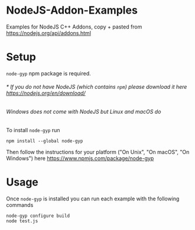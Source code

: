 # NodeJS-Addon-Examples

Examples for NodeJS C++ Addons, copy + pasted from https://nodejs.org/api/addons.html

# Setup

`node-gyp` npm package is required.

###### * If you do not have NodeJS (which contains `npm`) please download it here https://nodejs.org/en/download/ <br/>
######   Windows does not come with NodeJS but Linux and macOS do

To install `node-gyp` run
```
npm install --global node-gyp
```

Then follow the instructions for your platform ("On Unix", "On macOS", "On Windows") here https://www.npmjs.com/package/node-gyp

# Usage

Once `node-gyp` is installed you can run each example with the following commands
```
node-gyp configure build
node test.js
```
